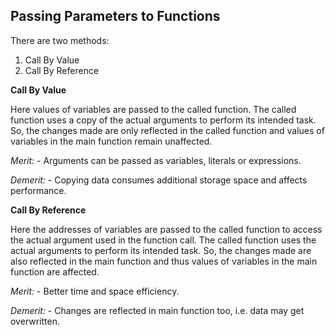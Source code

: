 ## Passing Parameters to Functions ##

There are two methods:

1. Call By Value
2. Call By Reference

**Call By Value**

Here values of variables are passed to the called function. 
The called function uses a copy of the actual arguments to perform its intended task. 
So, the changes made are only reflected in the called function and values of variables in the main function remain unaffected.

*Merit:* - Arguments can be passed as variables, literals or expressions.

*Demerit:* - Copying data consumes additional storage space and affects performance.

**Call By Reference**

Here the addresses of variables are passed to the called function to access the actual argument used in the function call. 
The called function uses the actual arguments to perform its intended task.
So, the changes made are also reflected in the main function and thus values of variables in the main function are affected.

*Merit:* - Better time and space efficiency.

*Demerit:* - Changes are reflected in main function too, i.e. data may get overwritten.
